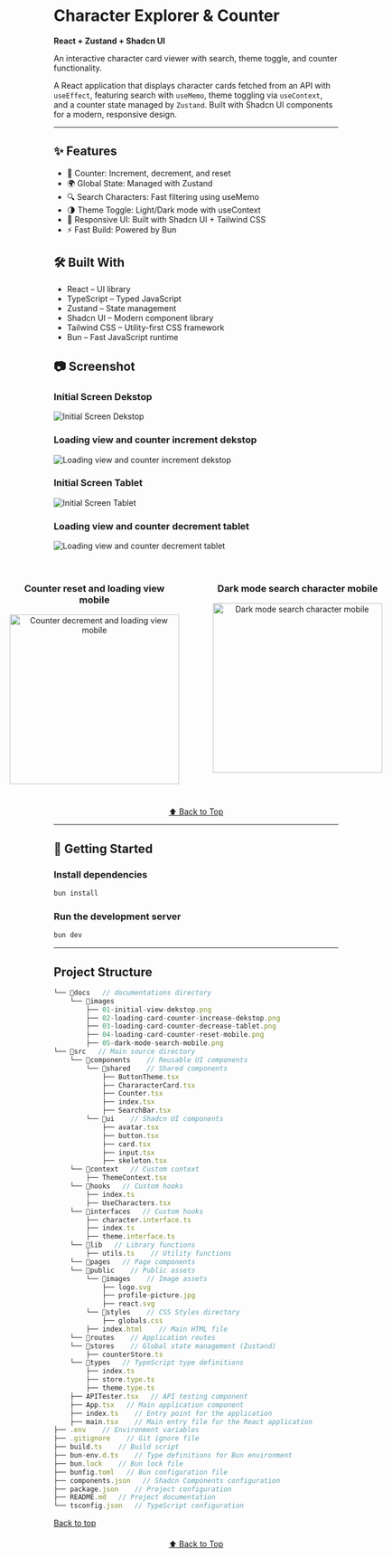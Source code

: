 <a id="top"></a>

# Character Explorer & Counter

**React + Zustand + Shadcn UI**

An interactive character card viewer with search, theme toggle, and counter functionality.

A React application that displays character cards fetched from an API with `useEffect`, featuring search with `useMemo`, theme toggling via `useContext`, and a counter state managed by `Zustand`. Built with Shadcn UI components for a modern, responsive design.

---

## ✨ Features
- 🔢 Counter: Increment, decrement, and reset
- 🌍 Global State: Managed with Zustand
- 🔍 Search Characters: Fast filtering using useMemo
- 🌗 Theme Toggle: Light/Dark mode with useContext
- 📱 Responsive UI: Built with Shadcn UI + Tailwind CSS
- ⚡ Fast Build: Powered by Bun

## 🛠️ Built With

- React – UI library
- TypeScript – Typed JavaScript
- Zustand – State management
- Shadcn UI – Modern component library
- Tailwind CSS – Utility-first CSS framework
- Bun – Fast JavaScript runtime

## 📷 Screenshot

### Initial Screen Dekstop
![Initial Screen Dekstop](./docs/images/01-initial-view-dekstop.png)

### Loading view and counter increment dekstop
![Loading view and counter increment dekstop](./docs/images/02-loading-card-counter-increase-dekstop.png)

### Initial Screen Tablet
![Initial Screen Tablet](./docs/images/03-initial-view-tablet.png)

### Loading view and counter decrement tablet
![Loading view and counter decrement tablet](./docs/images/03-loading-card-counter-decrease-tablet.png)

<div style="display: flex; justify-content: center; gap: 20px;">
  <div style="padding: 20px; text-align: center;">
    <h3>Counter reset and loading view mobile</h3>
    <img src="./docs/images/04-loading-card-counter-reset-mobile.png" alt="Counter decrement and loading view mobile" width="300">
  </div>
  <div style="padding: 20px; text-align: center;">
    <h3>Dark mode search character mobile</h3>
    <img src="./docs/images/05-dark-mode-search-mobile.png" alt="Dark mode search character mobile" width="300">
  </div>
</div>


<p style="text-align: center; margin-top: 20px;">
  <a href="#top">⬆️ Back to Top</a>
</p>

___

## 🚀 Getting Started

### Install dependencies
```bash
bun install
```

### Run the development server

```bash
bun dev
```
---

## Project Structure

```ts
└── 📁docs   // documentations directory
    └── 📁images
        ├── 01-initial-view-dekstop.png
        ├── 02-loading-card-counter-increase-dekstop.png
        ├── 03-loading-card-counter-decrease-tablet.png
        ├── 04-loading-card-counter-reset-mobile.png
        ├── 05-dark-mode-search-mobile.png
└── 📁src   // Main source directory
    └── 📁components    // Reusable UI components
        └── 📁shared    // Shared components
            ├── ButtonTheme.tsx
            ├── ChararacterCard.tsx
            ├── Counter.tsx
            ├── index.tsx
            ├── SearchBar.tsx
        └── 📁ui    // Shadcn UI components 
            ├── avatar.tsx  
            ├── button.tsx  
            ├── card.tsx
            ├── input.tsx
            ├── skeleton.tsx
    └── 📁context   // Custom context
        ├── ThemeContext.tsx
    └── 📁hooks   // Custom hooks
        ├── index.ts
        ├── UseCharacters.tsx
    └── 📁interfaces   // Custom hooks
        ├── character.interface.ts
        ├── index.ts
        ├── theme.interface.ts
    └── 📁lib   // Library functions
        ├── utils.ts    // Utility functions
    └── 📁pages   // Page components
    └── 📁public    // Public assets
        └── 📁images    // Image assets
            ├── logo.svg
            ├── profile-picture.jpg
            ├── react.svg
        └── 📁styles    // CSS Styles directory
            ├── globals.css
        ├── index.html    // Main HTML file
    └── 📁routes    // Application routes
    └── 📁stores    // Global state management (Zustand)
        ├── counterStore.ts
    └── 📁types   // TypeScript type definitions
        ├── index.ts
        ├── store.type.ts
        ├── theme.type.ts
    ├── APITester.tsx   // API testing component
    ├── App.tsx   // Main application component
    ├── index.ts    // Entry point for the application
    ├── main.tsx    // Main entry file for the React application
├── .env    // Environment variables
├── .gitignore    // Git ignore file
├── build.ts    // Build script
├── bun-env.d.ts    // Type definitions for Bun environment
├── bun.lock    // Bun lock file
├── bunfig.toml   // Bun configuration file
├── components.json   // Shadcn Components configuration
├── package.json    // Project configuration
├── README.md   // Project documentation
└── tsconfig.json   // TypeScript configuration
```

[Back to top](#top)

<p style="text-align: center; margin-top: 20px;">
  <a href="#top">⬆️ Back to Top</a>
</p>